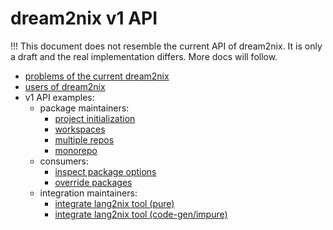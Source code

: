 # dream2nix v1 API

!!! This document does not resemble the current API of dream2nix. It is only a draft and the real implementation differs. More docs will follow.

- [problems of the current dream2nix](../v1-api/problems.md)
- [users of dream2nix](../v1-api/users.md)
- v1 API examples:
  - package maintainers:
    - [project initialization](../v1-api/packaging/nodejs-init-project.md)
    - [workspaces](../v1-api/packaging/nodejs-workspaces.md)
    - [multiple repos](../v1-api/packaging/nodejs-multiple-repos.md)
    - [monorepo](../v1-api/packaging/monorepo.md)
  - consumers:
    - [inspect package options](../v1-api/consuming/inspect-options.md)
    - [override packages](../v1-api/consuming/override.md)
  - integration maintainers:
    - [integrate lang2nix tool (pure)](../v1-api/integrating/integrate-lang2nix-pure.md)
    - [integrate lang2nix tool (code-gen/impure)](../v1-api/integrating/integrate-lang2nix-impure.md)
